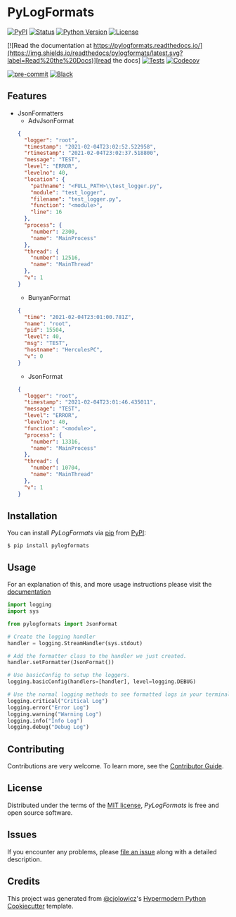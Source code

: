 # PyLogFormats

[![PyPI](https://img.shields.io/pypi/v/pylogformats.svg)][pypi_]
[![Status](https://img.shields.io/pypi/status/pylogformats.svg)][status]
[![Python Version](https://img.shields.io/pypi/pyversions/pylogformats)][python version]
[![License](https://img.shields.io/pypi/l/pylogformats)][license]

[![Read the documentation at https://pylogformats.readthedocs.io/](https://img.shields.io/readthedocs/pylogformats/latest.svg?label=Read%20the%20Docs)][read the docs]
[![Tests](https://github.com/MattLimb/pylogformats/workflows/Tests/badge.svg)][tests]
[![Codecov](https://codecov.io/gh/MattLimb/pylogformats/branch/main/graph/badge.svg)][codecov]

[![pre-commit](https://img.shields.io/badge/pre--commit-enabled-brightgreen?logo=pre-commit&logoColor=white)][pre-commit]
[![Black](https://img.shields.io/badge/code%20style-black-000000.svg)][black]

[pypi_]: https://pypi.org/project/pylogformats/
[status]: https://pypi.org/project/pylogformats/
[python version]: https://pypi.org/project/pylogformats
[read the docs]: https://pylogformats.readthedocs.io/
[tests]: https://github.com/MattLimb/pylogformats/actions?workflow=Tests
[codecov]: https://app.codecov.io/gh/MattLimb/pylogformats
[pre-commit]: https://github.com/pre-commit/pre-commit
[black]: https://github.com/psf/black

## Features

- JsonFormatters
  - AdvJsonFormat
  ```json
  {
    "logger": "root",
    "timestamp": "2021-02-04T23:02:52.522958",
    "rtimestamp": "2021-02-04T23:02:37.518800",
    "message": "TEST",
    "level": "ERROR",
    "levelno": 40,
    "location": {
      "pathname": "<FULL_PATH>\\test_logger.py",
      "module": "test_logger",
      "filename": "test_logger.py",
      "function": "<module>",
      "line": 16
    },
    "process": {
      "number": 2300,
      "name": "MainProcess"
    },
    "thread": {
      "number": 12516,
      "name": "MainThread"
    },
    "v": 1
  }
  ```
  - BunyanFormat
  ```json
  {
    "time": "2021-02-04T23:01:00.781Z",
    "name": "root",
    "pid": 15504,
    "level": 40,
    "msg": "TEST",
    "hostname": "HerculesPC",
    "v": 0
  }
  ```
  - JsonFormat
  ```json
  {
    "logger": "root",
    "timestamp": "2021-02-04T23:01:46.435011",
    "message": "TEST",
    "level": "ERROR",
    "levelno": 40,
    "function": "<module>",
    "process": {
      "number": 13316,
      "name": "MainProcess"
    },
    "thread": {
      "number": 10704,
      "name": "MainThread"
    },
    "v": 1
  }
  ```

## Installation

You can install _PyLogFormats_ via [pip] from [PyPI]:

```console
$ pip install pylogformats
```

## Usage

For an explanation of this, and more usage instructions please visit the [documentation](https://pylogformats.readthedocs.io/usage.html)

```py
import logging
import sys

from pylogformats import JsonFormat

# Create the logging handler
handler = logging.StreamHandler(sys.stdout)

# Add the formatter class to the handler we just created.
handler.setFormatter(JsonFormat())

# Use basicConfig to setup the loggers.
logging.basicConfig(handlers=[handler], level=logging.DEBUG)

# Use the normal logging methods to see formatted logs in your terminal
logging.critical("Critical Log")
logging.error("Error Log")
logging.warning("Warning Log")
logging.info("Info Log")
logging.debug("Debug Log")

```

## Contributing

Contributions are very welcome.
To learn more, see the [Contributor Guide].

## License

Distributed under the terms of the [MIT license][license],
_PyLogFormats_ is free and open source software.

## Issues

If you encounter any problems,
please [file an issue] along with a detailed description.

## Credits

This project was generated from [@cjolowicz]'s [Hypermodern Python Cookiecutter] template.

[@cjolowicz]: https://github.com/cjolowicz
[pypi]: https://pypi.org/
[hypermodern python cookiecutter]: https://github.com/cjolowicz/cookiecutter-hypermodern-python
[file an issue]: https://github.com/MattLimb/pylogformats/issues
[pip]: https://pip.pypa.io/

<!-- github-only -->

[license]: https://github.com/MattLimb/pylogformats/blob/main/LICENSE
[contributor guide]: https://github.com/MattLimb/pylogformats/blob/main/CONTRIBUTING.md
